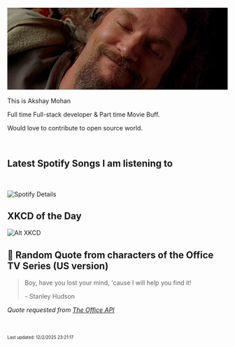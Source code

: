 [![Akshay's GitHub Banner](./assets/bigLebowski.jpg)](https://github.com/AkshayHere)

This is Akshay Mohan

Full time Full-stack developer & Part time Movie Buff.

Would love to contribute to open source world.

<!-- ## &#x1f4c8; GitHub Stats

<br>
<a href="https://github.com/akshayhere">
  <img align="center" style="margin:0.5rem" src="https://dudes-abides-this-github-stats.vercel.app/api/top-langs/?username=akshayhere&layout=compact&hide=html,css&disable_animations=true&theme=cobalt&card_width=410px" alt="Akshay's GitHub Stats" />
</a> -->

<br>

## Latest Spotify Songs I am listening to

<br>

![Spotify Details](https://spotify-recently-played-readme.vercel.app/api?user=akshay_here&unique=true)

## XKCD of the Day

![Alt XKCD](https://imgs.xkcd.com/comics/united_shapes.png)


## 📣 Random Quote from characters of the Office TV Series (US version)

> Boy, have you lost your mind, 'cause I will help you find it!
>
> <p>- Stanley Hudson</p>

_Quote requested from [The Office API](https://officeapi.akashrajpurohit.com/quote/random)_

<br>

<sub><sup>Last updated: 12/2/2025 23:21:17</sup></sub>
